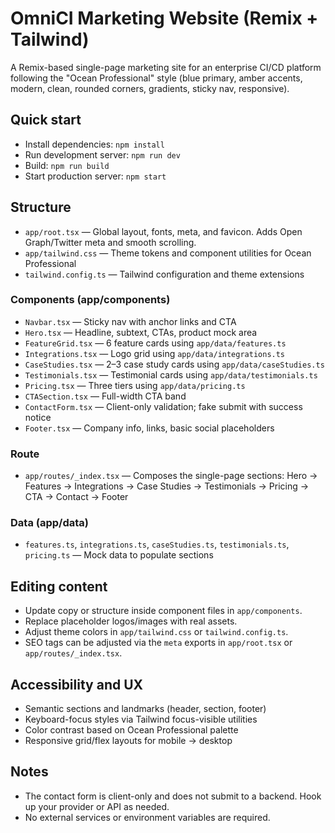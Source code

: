 # OmniCI Marketing Website (Remix + Tailwind)

A Remix-based single-page marketing site for an enterprise CI/CD platform following the "Ocean Professional" style (blue primary, amber accents, modern, clean, rounded corners, gradients, sticky nav, responsive).

## Quick start

- Install dependencies: `npm install`
- Run development server: `npm run dev`
- Build: `npm run build`
- Start production server: `npm start`

## Structure

- `app/root.tsx` — Global layout, fonts, meta, and favicon. Adds Open Graph/Twitter meta and smooth scrolling.
- `app/tailwind.css` — Theme tokens and component utilities for Ocean Professional
- `tailwind.config.ts` — Tailwind configuration and theme extensions

### Components (app/components)
- `Navbar.tsx` — Sticky nav with anchor links and CTA
- `Hero.tsx` — Headline, subtext, CTAs, product mock area
- `FeatureGrid.tsx` — 6 feature cards using `app/data/features.ts`
- `Integrations.tsx` — Logo grid using `app/data/integrations.ts`
- `CaseStudies.tsx` — 2–3 case study cards using `app/data/caseStudies.ts`
- `Testimonials.tsx` — Testimonial cards using `app/data/testimonials.ts`
- `Pricing.tsx` — Three tiers using `app/data/pricing.ts`
- `CTASection.tsx` — Full-width CTA band
- `ContactForm.tsx` — Client-only validation; fake submit with success notice
- `Footer.tsx` — Company info, links, basic social placeholders

### Route
- `app/routes/_index.tsx` — Composes the single-page sections: Hero → Features → Integrations → Case Studies → Testimonials → Pricing → CTA → Contact → Footer

### Data (app/data)
- `features.ts`, `integrations.ts`, `caseStudies.ts`, `testimonials.ts`, `pricing.ts` — Mock data to populate sections

## Editing content

- Update copy or structure inside component files in `app/components`.
- Replace placeholder logos/images with real assets.
- Adjust theme colors in `app/tailwind.css` or `tailwind.config.ts`.
- SEO tags can be adjusted via the `meta` exports in `app/root.tsx` or `app/routes/_index.tsx`.

## Accessibility and UX

- Semantic sections and landmarks (header, section, footer)
- Keyboard-focus styles via Tailwind focus-visible utilities
- Color contrast based on Ocean Professional palette
- Responsive grid/flex layouts for mobile → desktop

## Notes

- The contact form is client-only and does not submit to a backend. Hook up your provider or API as needed.
- No external services or environment variables are required.

